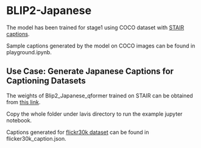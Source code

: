 # BLIP2-Japanese

The model has been trained for stage1 using COCO dataset with [STAIR captions](http://captions.stair.center/#:~:text=STAIR%20Captions%20is%20a%20large,multimodal%20retrieval%2C%20and%20image%20generation.).

Sample captions generated by the model on COCO images can be found in playground.ipynb.

## Use Case: Generate Japanese Captions for Captioning Datasets

The weights of Blip2_Japanese_qformer trained on STAIR can be obtained from [this link](https://drive.google.com/drive/folders/11YRyQb-_Pn8g3Wlnv2aBwNnvZ0Oo4LRM?usp=drive_link).

Copy the whole folder under lavis directory to run the example jupyter notebook.

Captions generated for [flickr30k dataset](https://www.kaggle.com/datasets/adityajn105/flickr30k?select=Images) can be found in flicker30k_caption.json.
